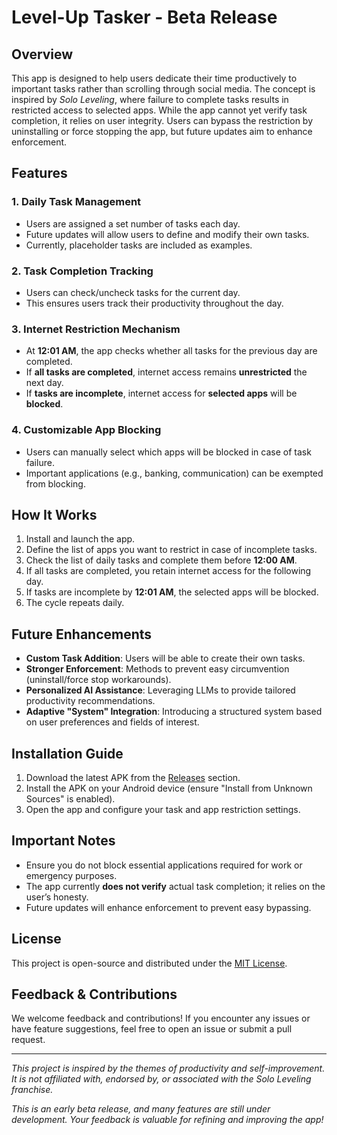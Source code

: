 # Level-Up Tasker - Beta Release

## Overview
This app is designed to help users dedicate their time productively to important tasks rather than scrolling through social media. The concept is inspired by *Solo Leveling*, where failure to complete tasks results in restricted access to selected apps. While the app cannot yet verify task completion, it relies on user integrity. Users can bypass the restriction by uninstalling or force stopping the app, but future updates aim to enhance enforcement.

## Features
### 1. Daily Task Management
- Users are assigned a set number of tasks each day.
- Future updates will allow users to define and modify their own tasks.
- Currently, placeholder tasks are included as examples.

### 2. Task Completion Tracking
- Users can check/uncheck tasks for the current day.
- This ensures users track their productivity throughout the day.

### 3. Internet Restriction Mechanism
- At **12:01 AM**, the app checks whether all tasks for the previous day are completed.
- If **all tasks are completed**, internet access remains **unrestricted** the next day.
- If **tasks are incomplete**, internet access for **selected apps** will be **blocked**.

### 4. Customizable App Blocking
- Users can manually select which apps will be blocked in case of task failure.
- Important applications (e.g., banking, communication) can be exempted from blocking.

## How It Works
1. Install and launch the app.
2. Define the list of apps you want to restrict in case of incomplete tasks.
3. Check the list of daily tasks and complete them before **12:00 AM**.
4. If all tasks are completed, you retain internet access for the following day.
5. If tasks are incomplete by **12:01 AM**, the selected apps will be blocked.
6. The cycle repeats daily.

## Future Enhancements
- **Custom Task Addition**: Users will be able to create their own tasks.
- **Stronger Enforcement**: Methods to prevent easy circumvention (uninstall/force stop workarounds).
- **Personalized AI Assistance**: Leveraging LLMs to provide tailored productivity recommendations.
- **Adaptive "System" Integration**: Introducing a structured system based on user preferences and fields of interest.

## Installation Guide
1. Download the latest APK from the [Releases](https://github.com/Vamsi-Vadala/solo-leveling-tasker/releases/tag/v0.1.0-preview) section.
2. Install the APK on your Android device (ensure "Install from Unknown Sources" is enabled).
3. Open the app and configure your task and app restriction settings.

## Important Notes
- Ensure you do not block essential applications required for work or emergency purposes.
- The app currently **does not verify** actual task completion; it relies on the user’s honesty.
- Future updates will enhance enforcement to prevent easy bypassing.

## License
This project is open-source and distributed under the [MIT License](LICENSE).

## Feedback & Contributions
We welcome feedback and contributions! If you encounter any issues or have feature suggestions, feel free to open an issue or submit a pull request.

---
*This project is inspired by the themes of productivity and self-improvement. It is not affiliated with, endorsed by, or associated with the Solo Leveling franchise.*

*This is an early beta release, and many features are still under development. Your feedback is valuable for refining and improving the app!*
